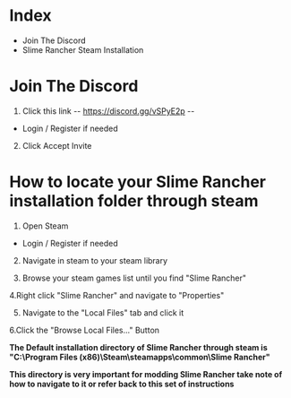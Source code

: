 # Index
- Join The Discord
- Slime Rancher Steam Installation
# Join The Discord
1. Click this link -- https://discord.gg/vSPyE2p --
  - Login / Register if needed
  
2. Click Accept Invite

# How to locate your Slime Rancher installation folder through steam
1. Open Steam 
  - Login / Register if needed
  
2. Navigate in steam to your steam library

3. Browse your steam games list until you find "Slime Rancher"

4.Right click "Slime Rancher" and navigate to "Properties"

5. Navigate to the "Local Files" tab and click it

6.Click the "Browse Local Files..." Button

**The Default installation directory of Slime Rancher through steam is "C:\Program Files (x86)\Steam\steamapps\common\Slime Rancher"**  

**This directory is very important for modding Slime Rancher take note of how to navigate to it or refer back to this set of instructions**
